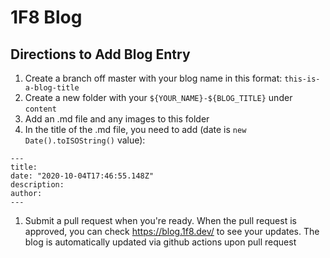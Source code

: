 # 1F8 Blog

## Directions to Add Blog Entry

1. Create a branch off master with your blog name in this format: `this-is-a-blog-title`
1. Create a new folder with your `${YOUR_NAME}-${BLOG_TITLE}` under `content`
1. Add an .md file and any images to this folder
1. In the title of the .md  file, you need to add (date is `new Date().toISOString()` value):
```
---
title: 
date: "2020-10-04T17:46:55.148Z"
description: 
author: 
---
```
1. Submit a pull request when you're ready. When the pull request is approved, you can check https://blog.1f8.dev/ to see your updates. The blog is automatically updated via github actions upon pull request
